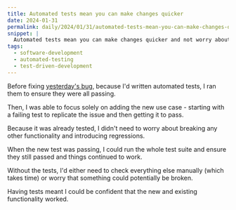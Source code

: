 ```yaml
---
title: Automated tests mean you can make changes quicker
date: 2024-01-31
permalink: daily/2024/01/31/automated-tests-mean-you-can-make-changes-quicker
snippet: |
  Automated tests mean you can make changes quicker and not worry about introducing regressions.
tags:
  - software-development
  - automated-testing
  - test-driven-development
---
```


Before fixing [yesterday's bug][yesterday], because I'd written automated tests, I ran them to ensure they were all passing.

Then, I was able to focus solely on adding the new use case - starting with a failing test to replicate the issue and then getting it to pass.

Because it was already tested, I didn't need to worry about breaking any other functionality and introducing regressions.

When the new test was passing, I could run the whole test suite and ensure they still passed and things continued to work.

Without the tests, I'd either need to check everything else manually (which takes time) or worry that something could potentially be broken.

Having tests meant I could be confident that the new and existing functionality worked.

[yesterday]: {{site.url}}/daily/2024/01/30/tdd-doesnt-mean-you-know-everything-upfront
